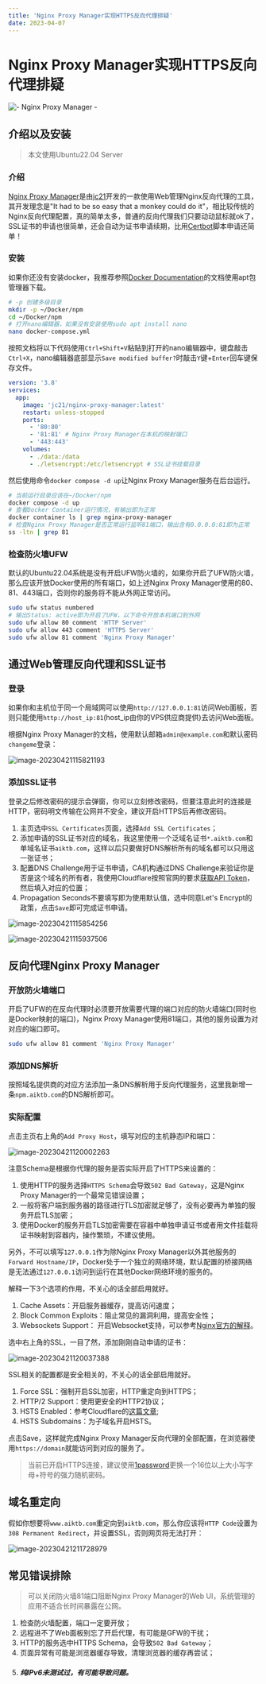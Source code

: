 ```yaml
---
title: 'Nginx Proxy Manager实现HTTPS反向代理排疑'
date: 2023-04-07
---
```

# Nginx Proxy Manager实现HTTPS反向代理排疑

![- Nginx Proxy Manager -](https://s2.loli.net/2023/04/21/EhFNCoYxqg5mHU7.webp)

## 介绍以及安装

> 本文使用Ubuntu22.04 Server

### 介绍

[Nginx Proxy Manager](https://nginxproxymanager.com/)是由[jc21](https://github.com/jc21)开发的一款使用Web管理Nginx反向代理的工具，其开发理念是"It had to be so easy that a monkey could do it"，相比较传统的Nginx反向代理配置，真的简单太多，普通的反向代理我们只要动动鼠标就ok了，SSL证书的申请也很简单，还会自动为证书申请续期，比用[Certbot](https://certbot.eff.org/)脚本申请还简单！

### 安装

如果你还没有安装docker，我推荐参照[Docker Documentation](https://docs.docker.com/engine/install/ubuntu/)的文档使用apt包管理器下载。

```bash
# -p 创建多级目录
mkdir -p ~/Docker/npm 
cd ~/Docker/npm
# 打开nano编辑器，如果没有安装使用sudo apt install nano
nano docker-compose.yml 
```

按照文档将以下代码使用`Ctrl+Shift+V`粘贴到打开的nano编辑器中，键盘敲击`Ctrl+X`，nano编辑器底部显示`Save modified buffer?`时敲击`Y`键+`Enter`回车键保存文件。

```yaml
version: '3.8'
services:
  app:
    image: 'jc21/nginx-proxy-manager:latest'
    restart: unless-stopped
    ports:
      - '80:80'
      - '81:81' # Nginx Proxy Manager在本机的映射端口
      - '443:443'
    volumes:
      - ./data:/data
      - ./letsencrypt:/etc/letsencrypt # SSL证书挂载目录
```

然后使用命令`docker compose -d up`让Nginx Proxy Manager服务在后台运行。

```bash
# 当前运行目录应该在~/Docker/npm
docker compose -d up
# 查看Docker Container运行情况，有输出即为正常
docker container ls | grep nginx-proxy-manager 
# 检查Nginx Proxy Manager是否正常运行监听81端口，输出含有0.0.0.0:81即为正常
ss -ltn | grep 81
```

### 检查防火墙UFW

默认的Ubuntu22.04系统是没有开启UFW防火墙的，如果你开启了UFW防火墙，那么应该开放Docker使用的所有端口，如上述Nginx Proxy Manager使用的80、81、443端口，否则你的服务将不能从外网正常访问。

```bash
sudo ufw status numbered
# 输出Status: active即为开启了UFW，以下命令开放本机端口到外网
sudo ufw allow 80 comment 'HTTP Server'
sudo ufw allow 443 comment 'HTTPS Server'
sudo ufw allow 81 comment 'Nginx Proxy Manager'
```

## 通过Web管理反向代理和SSL证书

### 登录

如果你和主机位于同一个局域网可以使用`http://127.0.0.1:81`访问Web面板，否则只能使用`http://host_ip:81`(host_ip由你的VPS供应商提供)去访问Web面板。

根据Nginx Proxy Manager的文档，使用默认邮箱`admin@example.com`和默认密码`changeme`登录：

![image-20230421115821193](https://s2.loli.net/2023/04/21/sQGzlq4JhtRY8fH.webp)

### 添加SSL证书

登录之后修改密码的提示会弹窗，你可以立刻修改密码，但要注意此时的连接是HTTP，密码明文传输在公网并不安全，建议开启HTTPS后再修改密码。

1. 主页选中`SSL Certificates`页面，选择`Add SSL Certificates`；
2. 添加申请的SSL证书对应的域名，我这里使用一个泛域名证书`*.aiktb.com`和单域名证书`aiktb.com`，这样以后只要做好DNS解析所有的域名都可以只用这一张证书；
3. 配置DNS Challenge用于证书申请，CA机构通过DNS Challenge来验证你是否是这个域名的所有者，我使用Cloudflare按照官网的要求[获取API Token](https://developers.cloudflare.com/fundamentals/api/get-started/create-token/)，然后填入对应的位置；
4. Propagation Seconds不要填写即为使用默认值，选中同意Let's Encrypt的政策，点击`Save`即可完成证书申请。



![image-20230421115854256](https://s2.loli.net/2023/04/21/XmRvQ4qsag3Kb5f.webp)

![image-20230421115937506](https://s2.loli.net/2023/04/21/uDJ2ZLIKsqb4RwN.webp)

## 反向代理Nginx Proxy Manager

### 开放防火墙端口

开启了UFW的在反向代理时必须要开放需要代理的端口对应的防火墙端口(同时也是Docker映射的端口)，Nginx Proxy Manager使用81端口，其他的服务设置为对对应的端口即可。

```bash
sudo ufw allow 81 comment 'Nginx Proxy Manager'
```

### 添加DNS解析

按照域名提供商的对应方法添加一条DNS解析用于反向代理服务，这里我新增一条`npm.aiktb.com`的DNS解析即可。

### 实际配置

点击主页右上角的`Add Proxy Host`，填写对应的主机静态IP和端口：

![image-20230421120002263](https://s2.loli.net/2023/04/21/4O3A9Whz5alrNFV.webp)

注意Schema是根据你代理的服务是否实际开启了HTTPS来设置的：

1. 使用HTTP的服务选择`HTTPS Schema`会导致`502 Bad Gateway`，这是Nginx Proxy Manager的一个最常见错误设置；
2. 一般将客户端到服务器的路径进行TLS加密就足够了，没有必要再为单独的服务开启TLS加密；
3. 使用Docker的服务开启TLS加密需要在容器中单独申请证书或者用文件挂载将证书映射到容器内，操作繁琐，不建议使用。

另外，不可以填写`127.0.0.1`作为除Nginx Proxy Manager以外其他服务的`Forward Hostname/IP`，Docker处于一个独立的网络环境，默认配置的桥接网络是无法通过`127.0.0.1`访问到运行在其他Docker网络环境的服务的。

解释一下3个选项的作用，不关心的话全部启用就好。

1. Cache Assets：开启服务器缓存，提高访问速度；
2. Block Common Exploits：阻止常见的漏洞利用，提高安全性；
3. Websockets Support： 开启Websocket支持，可以参考[Nginx官方的解释](https://www.nginx.com/blog/websocket-nginx/)。

选中右上角的SSL，一目了然，添加刚刚自动申请的证书：

![image-20230421120037388](https://s2.loli.net/2023/04/21/KpUh6q1Oy8BwXtW.webp)

SSL相关的配置都是安全相关的，不关心的话全部启用就好。

1. Force SSL：强制开启SSL加密，HTTP重定向到HTTPS；
2. HTTP/2 Support：使用更安全的HTTP2协议；
3. HSTS Enabled：参考Cloudflare的[这篇文章](https://developers.cloudflare.com/ssl/edge-certificates/additional-options/http-strict-transport-security/);
4. HSTS Subdomains：为子域名开启HSTS。

点击Save，这样就完成Nginx Proxy Manager反向代理的全部配置，在浏览器使用`https://domain`就能访问到对应的服务了。

>当前已开启HTTPS连接，建议使用[1password](https://1password.com/password-generator/)更换一个16位以上大小写字母+符号的强力随机密码。
>

## 域名重定向

假如你想要将`www.aiktb.com`重定向到`aiktb.com`，那么你应该将`HTTP Code`设置为`308 Permanent Redirect`，并设置SSL，否则网页将无法打开：

![image-20230421211728979](https://s2.loli.net/2023/04/21/ZzfLP8Crx7so52y.webp)

## 常见错误排除

> 可以关闭防火墙81端口阻断Nginx Proxy Manager的Web UI，系统管理的应用不适合长时间暴露在公网。

1. 检查防火墙配置，端口一定要开放；
2. 远程进不了Web面板别忘了开启代理，有可能是GFW的干扰；
3. HTTP的服务选中HTTPS Schema，会导致`502 Bad Gateway`；
4. 页面异常有可能是浏览器缓存导致，清理浏览器的缓存再尝试；
5. ##### 纯IPv6未测试过，有可能导致问题。
